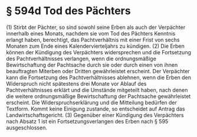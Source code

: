 # § 594d Tod des Pächters
(1) Stirbt der Pächter, so sind sowohl seine Erben als auch der Verpächter innerhalb eines Monats, nachdem sie vom Tod des Pächters Kenntnis erlangt haben, berechtigt, das Pachtverhältnis mit einer Frist von sechs Monaten zum Ende eines Kalendervierteljahrs zu kündigen.
(2) Die Erben können der Kündigung des Verpächters widersprechen und die Fortsetzung des Pachtverhältnisses verlangen, wenn die ordnungsmäßige Bewirtschaftung der Pachtsache durch sie oder durch einen von ihnen beauftragten Miterben oder Dritten gewährleistet erscheint. Der Verpächter kann die Fortsetzung des Pachtverhältnisses ablehnen, wenn die Erben den Widerspruch nicht spätestens drei Monate vor Ablauf des Pachtverhältnisses erklärt und die Umstände mitgeteilt haben, nach denen die weitere ordnungsmäßige Bewirtschaftung der Pachtsache gewährleistet erscheint. Die Widerspruchserklärung und die Mitteilung bedürfen der Textform. Kommt keine Einigung zustande, so entscheidet auf Antrag das Landwirtschaftsgericht.
(3) Gegenüber einer Kündigung des Verpächters nach Absatz 1 ist ein Fortsetzungsverlangen des Erben nach § 595 ausgeschlossen.